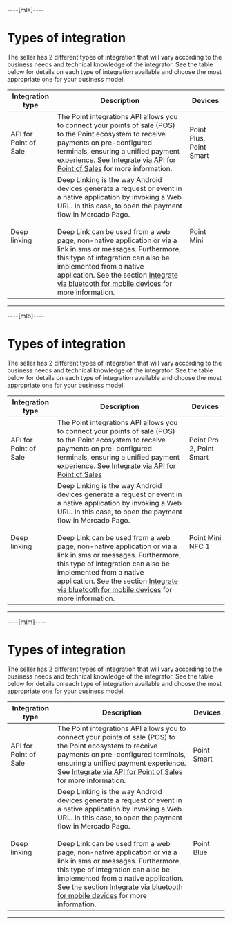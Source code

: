 ----[mla]----
# Types of integration

The seller has 2 different types of integration that will vary according to the business needs and technical knowledge of the integrator. See the table below for details on each type of integration available and choose the most appropriate one for your business model.

| Integration type | Description | Devices |
| --- | --- | --- |
| API for Point of Sale | The Point integrations API allows you to connect your points of sale (POS) to the Point ecosystem to receive payments on pre-configured terminals, ensuring a unified payment experience. See [Integrate via API for Point of Sales](/developers/en/docs/mp-point/integration-configuration/integrate-with-pdv/introduction) for more information. | Point Plus, Point Smart |
| Deep linking | Deep Linking is the way Android devices generate a request or event in a native application by invoking a Web URL. In this case, to open the payment flow in Mercado Pago. <br><br> Deep Link can be used from a web page, non-native application or via a link in sms or messages. Furthermore, this type of integration can also be implemented from a native application. See the section [Integrate via bluetooth for mobile devices](/developers/en/docs/mp-point/integration-configuration/integrate-mobile-devices/introduction) for more information. | Point Mini |


------------

----[mlb]----
# Types of integration

The seller has 2 different types of integration that will vary according to the business needs and technical knowledge of the integrator. See the table below for details on each type of integration available and choose the most appropriate one for your business model.

| Integration type | Description | Devices |
| --- | --- | --- |
| API for Point of Sale | The Point integrations API allows you to connect your points of sale (POS) to the Point ecosystem to receive payments on pre-configured terminals, ensuring a unified payment experience. See [Integrate via API for Point of Sales](/developers/en/docs/mp-point/integration-configuration/integrate-with-pdv/introduction) | Point Pro 2, Point Smart |
| Deep linking | Deep Linking is the way Android devices generate a request or event in a native application by invoking a Web URL. In this case, to open the payment flow in Mercado Pago. <br><br> Deep Link can be used from a web page, non-native application or via a link in sms or messages. Furthermore, this type of integration can also be implemented from a native application. See the section [Integrate via bluetooth for mobile devices](/developers/en/docs/mp-point/integration-configuration/integrate-mobile-devices/introduction) for more information. | Point Mini NFC 1 |


------------

----[mlm]----
# Types of integration

The seller has 2 different types of integration that will vary according to the business needs and technical knowledge of the integrator. See the table below for details on each type of integration available and choose the most appropriate one for your business model.

| Integration type | Description | Devices |
| --- | --- | --- |
| API for Point of Sale | The Point integrations API allows you to connect your points of sale (POS) to the Point ecosystem to receive payments on pre-configured terminals, ensuring a unified payment experience. See [Integrate via API for Point of Sales](/developers/en/docs/mp-point/integration-configuration/integrate-with-pdv/introduction) for more information. | Point Smart |
| Deep linking | Deep Linking is the way Android devices generate a request or event in a native application by invoking a Web URL. In this case, to open the payment flow in Mercado Pago. <br><br> Deep Link can be used from a web page, non-native application or via a link in sms or messages. Furthermore, this type of integration can also be implemented from a native application. See the section [Integrate via bluetooth for mobile devices](/developers/en/docs/mp-point/integration-configuration/integrate-mobile-devices/introduction) for more information. | Point Blue |


------------
